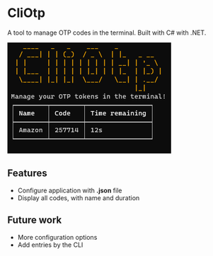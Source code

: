 ﻿# CliOtp
A tool to manage OTP codes in the terminal. Built with C# with .NET.

![CliOtp example](./cliotpexample.png "CliOtp example")

## Features

- Configure application with **.json** file
- Display all codes, with name and duration

## Future work

- More configuration options
- Add entries by the CLI